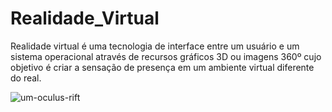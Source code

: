 # Realidade_Virtual


Realidade virtual é uma tecnologia de interface entre um usuário e um sistema operacional através de recursos gráficos 3D ou imagens 360º cujo objetivo é criar a sensação de presença em um ambiente virtual diferente do real. 

![um-oculus-rift](https://user-images.githubusercontent.com/52283960/211932947-21fb81c9-27ba-4da2-bbc4-0161da941ea5.png)

